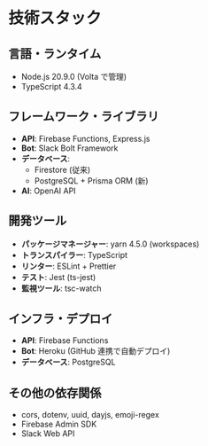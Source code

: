 # 技術スタック

## 言語・ランタイム

- Node.js 20.9.0 (Volta で管理)
- TypeScript 4.3.4

## フレームワーク・ライブラリ

- **API**: Firebase Functions, Express.js
- **Bot**: Slack Bolt Framework
- **データベース**:
  - Firestore (従来)
  - PostgreSQL + Prisma ORM (新)
- **AI**: OpenAI API

## 開発ツール

- **パッケージマネージャー**: yarn 4.5.0 (workspaces)
- **トランスパイラー**: TypeScript
- **リンター**: ESLint + Prettier
- **テスト**: Jest (ts-jest)
- **監視ツール**: tsc-watch

## インフラ・デプロイ

- **API**: Firebase Functions
- **Bot**: Heroku (GitHub 連携で自動デプロイ)
- **データベース**: PostgreSQL

## その他の依存関係

- cors, dotenv, uuid, dayjs, emoji-regex
- Firebase Admin SDK
- Slack Web API
